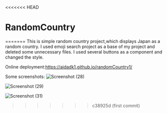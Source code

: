 <<<<<<< HEAD
# RandomCountry
=======
This is simple random country project,which displays Japan as a random country.
I used emoji search project as a base of my project and deleted some unnecessary files.
I used several buttons as a component and changed the style.

Online deployment:https://aidadk1.github.io/randomCountry1/


Some screenshots:
![Screenshot (28)](https://user-images.githubusercontent.com/65682383/207366991-4316bd8a-0237-4e52-9be1-857bc2ec1ff8.png)


![Screenshot (29)](https://user-images.githubusercontent.com/65682383/207367015-3389b099-b54d-428c-a136-ada7263cbb8f.png)


![Screenshot (31)](https://user-images.githubusercontent.com/65682383/207367042-7e06ad58-6fd8-48a7-99d1-72a36b4a7508.png)




>>>>>>> c38925d (first commit)
